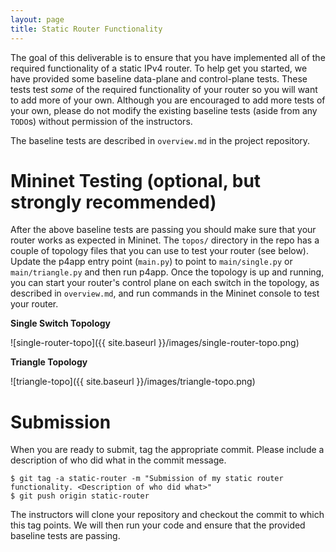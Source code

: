 ```yaml
---
layout: page
title: Static Router Functionality
---
```


The goal of this deliverable is to ensure that you have implemented all of the required functionality of a static IPv4 router. To help get you started, we have provided some baseline data-plane and control-plane tests. These tests test *some* of the required functionality of your router so you will want to add more of your own. Although you are encouraged to add more tests of your own, please do not modify the existing baseline tests (aside from any `TODO`s) without permission of the instructors.

The baseline tests are described in `overview.md` in the project repository.

# Mininet Testing (optional, but strongly recommended)

After the above baseline tests are passing you should make sure that your router works as expected in Mininet. The `topos/` directory in the repo has a couple of topology files that you can use to test your router (see below). Update the p4app entry point (`main.py`) to point to `main/single.py` or `main/triangle.py` and then run p4app. Once the topology is up and running, you can start your router's control plane on each switch in the topology, as described in `overview.md`, and run commands in the Mininet console to test your router.

**Single Switch Topology**

![single-router-topo]({{ site.baseurl }}/images/single-router-topo.png)

**Triangle Topology**

![triangle-topo]({{ site.baseurl }}/images/triangle-topo.png)

# Submission

When you are ready to submit, tag the appropriate commit. Please include a description of who did what in the commit message.

```
$ git tag -a static-router -m "Submission of my static router functionality. <Description of who did what>"
$ git push origin static-router
```

The instructors will clone your repository and checkout the commit to which this tag points. We will then run your code and ensure that the provided baseline tests are passing.
